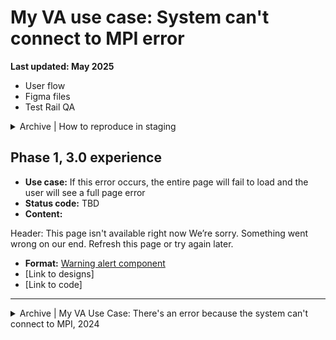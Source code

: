 # My VA use case: System can't connect to MPI error

**Last updated: May 2025**

- User flow
- Figma files
- Test Rail QA

<details><summary>Archive | How to reproduce in staging</summary>

- [How to reproduce in staging](https://github.com/department-of-veterans-affairs/va.gov-team/blob/master/products/identity-personalization/my-va/use-cases/system-cant-connect-to-MPI.md#how-to-reproduce)

</details>

## Phase 1, 3.0 experience
- **Use case:** If this error occurs, the entire page will fail to load and the user will see a full page error
- **Status code:** TBD
- **Content:**

Header: This page isn't available right now
We’re sorry. Something went wrong on our end. Refresh this page or try again later.	

- **Format:** [Warning alert component](https://design.va.gov/components/alert/#warning-alert)
- [Link to designs]
- [Link to code]

---

<details><summary>Archive | My VA Use Case: There's an error because the system can't connect to MPI, 2024</summary>

# My VA Use Case: There's an error because the system can't connect to MPI

For users who sign in and the main user call fails, they will see an error for the entire page.

## UX
- If this error occurs, the entire page will fail to load and the user will see a full page error that says "We're sorry. Something went wrong on our end. Please refresh this page or try again later."
- [Desktop mockup](https://www.figma.com/file/15yOY4VEzitxm5tRMDiAzz/My-VA?type=design&node-id=0%3A128&mode=design&t=qbn63trCAjh7M4BK-1)
- [Mobile mockup](https://www.figma.com/file/15yOY4VEzitxm5tRMDiAzz/My-VA?type=design&node-id=0%3A782&mode=design&t=qbn63trCAjh7M4BK-1)

## How to reproduce
- In order to reproduce this error, log into VA.gov or staging.va.gov with any user.
- In your browser, go to the Developer Tools menu, go to the Network tab and right click on the api. Select `Block Request Url` and then reload the page.
- Be sure to remove that block after testing.
- [See more details about blocking specific network requests here.](https://github.com/department-of-veterans-affairs/va.gov-team-sensitive/blob/master/products/identity-personalization/profile/profile_errors.md#appendix-blocking-specific-network-requests)

</details>
